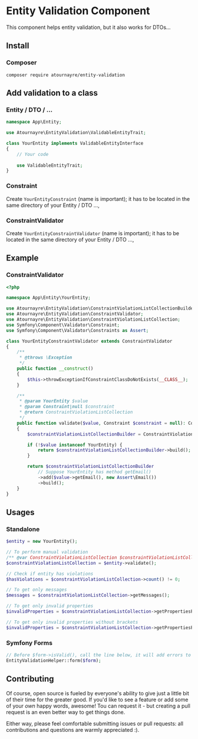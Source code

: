 # Entity Validation Component

This component helps entity validation, but it also works for DTOs...

## Install
### Composer
```shell
composer require atournayre/entity-validation
```

## Add validation to a class
### Entity / DTO / ...
```php
namespace App\Entity;

use Atournayre\EntityValidation\ValidableEntityTrait;

class YourEntity implements ValidableEntityInterface
{
    // Your code
    
    use ValidableEntityTrait;
}
```

### Constraint
Create ```YourEntityConstraint``` (name is important); it has to be located in the same directory of your Entity / DTO ..., 

### ConstraintValidator
Create ```YourEntityConstraintValidator``` (name is important); it has to be located in the same directory of your Entity / DTO ...,

## Example
### ConstraintValidator
```php
<?php

namespace App\Entity\YourEntity;

use Atournayre\EntityValidation\ConstraintViolationListCollectionBuilder;
use Atournayre\EntityValidation\ConstraintValidator;
use Atournayre\EntityValidation\ConstraintViolationListCollection;
use Symfony\Component\Validator\Constraint;
use Symfony\Component\Validator\Constraints as Assert;

class YourEntityConstraintValidator extends ConstraintValidator
{
    /**
     * @throws \Exception
     */
    public function __construct()
    {
        $this->throwExceptionIfConstraintClassDoNotExists(__CLASS__);
    }

    /**
     * @param YourEntity $value
     * @param Constraint|null $constraint
     * @return ConstraintViolationListCollection
     */
    public function validate($value, Constraint $constraint = null): ConstraintViolationListCollection
    {
        $constraintViolationListCollectionBuilder = ConstraintViolationListCollectionBuilder::create();

        if (!$value instanceof YourEntity) {
            return $constraintViolationListCollectionBuilder->build();
        }

        return $constraintViolationListCollectionBuilder
            // Suppose YourEntity has method getEmail()
            ->add($value->getEmail(), new Assert\Email())
            ->build();
    }
}
```

## Usages
### Standalone
```php
$entity = new YourEntity();

// To perform manual validation
/** @var ConstraintViolationListCollection $constraintViolationListCollection */
$constraintViolationListCollection = $entity->validate();

// Check if entity has violations
$hasViolations = $constraintViolationListCollection->count() != 0;

// To get only messages
$messages = $constraintViolationListCollection->getMessages();

// To get only invalid properties
$invalidProperties = $constraintViolationListCollection->getPropertiesPaths();

// To get only invalid properties without brackets
$invalidProperties = $constraintViolationListCollection->getPropertiesPaths(true);
```

### Symfony Forms
```php
// Before $form->isValid(), call the line below, it will add errors to form for invalid values
EntityValidationHelper::form($form);
```

## Contributing
Of course, open source is fueled by everyone's ability to give just a little bit
of their time for the greater good. If you'd like to see a feature or add some of
your *own* happy words, awesome! Tou can request it - but creating a pull request
is an even better way to get things done.

Either way, please feel comfortable submitting issues or pull requests: all contributions
and questions are warmly appreciated :).
